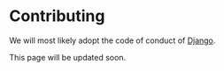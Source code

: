 # Contributing

We will most likely adopt the code of conduct of [Django](https://www.djangoproject.com/conduct/). 

This page will be updated soon.

